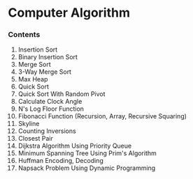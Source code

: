 # Computer Algorithm

### Contents
1. Insertion Sort
2. Binary Insertion Sort
3. Merge Sort 
4. 3-Way Merge Sort
5. Max Heap
6. Quick Sort
7. Quick Sort With Random Pivot
8. Calculate Clock Angle
9. N's Log Floor Function
10. Fibonacci Function (Recursion, Array, Recursive Squaring)
11. Skyline
12. Counting Inversions
13. Closest Pair
14. Dijkstra Algorithm Using Priority Queue
15. Minimum Spanning Tree Using Prim's Algorithm
16. Huffman Encoding, Decoding
17. Napsack Problem Using Dynamic Programming
